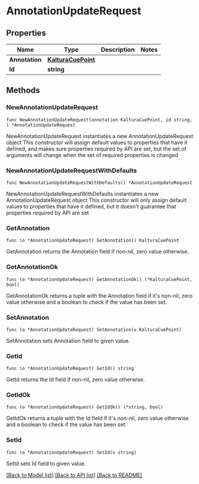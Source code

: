 # AnnotationUpdateRequest

## Properties

Name | Type | Description | Notes
------------ | ------------- | ------------- | -------------
**Annotation** | [**KalturaCuePoint**](KalturaCuePoint.md) |  | 
**Id** | **string** |  | 

## Methods

### NewAnnotationUpdateRequest

`func NewAnnotationUpdateRequest(annotation KalturaCuePoint, id string, ) *AnnotationUpdateRequest`

NewAnnotationUpdateRequest instantiates a new AnnotationUpdateRequest object
This constructor will assign default values to properties that have it defined,
and makes sure properties required by API are set, but the set of arguments
will change when the set of required properties is changed

### NewAnnotationUpdateRequestWithDefaults

`func NewAnnotationUpdateRequestWithDefaults() *AnnotationUpdateRequest`

NewAnnotationUpdateRequestWithDefaults instantiates a new AnnotationUpdateRequest object
This constructor will only assign default values to properties that have it defined,
but it doesn't guarantee that properties required by API are set

### GetAnnotation

`func (o *AnnotationUpdateRequest) GetAnnotation() KalturaCuePoint`

GetAnnotation returns the Annotation field if non-nil, zero value otherwise.

### GetAnnotationOk

`func (o *AnnotationUpdateRequest) GetAnnotationOk() (*KalturaCuePoint, bool)`

GetAnnotationOk returns a tuple with the Annotation field if it's non-nil, zero value otherwise
and a boolean to check if the value has been set.

### SetAnnotation

`func (o *AnnotationUpdateRequest) SetAnnotation(v KalturaCuePoint)`

SetAnnotation sets Annotation field to given value.


### GetId

`func (o *AnnotationUpdateRequest) GetId() string`

GetId returns the Id field if non-nil, zero value otherwise.

### GetIdOk

`func (o *AnnotationUpdateRequest) GetIdOk() (*string, bool)`

GetIdOk returns a tuple with the Id field if it's non-nil, zero value otherwise
and a boolean to check if the value has been set.

### SetId

`func (o *AnnotationUpdateRequest) SetId(v string)`

SetId sets Id field to given value.



[[Back to Model list]](../README.md#documentation-for-models) [[Back to API list]](../README.md#documentation-for-api-endpoints) [[Back to README]](../README.md)


